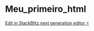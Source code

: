 # Meu_primeiro_html

[Edit in StackBlitz next generation editor ⚡️](https://stackblitz.com/~/github.com/danoninho29/Meu_primeiro_html)